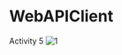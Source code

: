 # WebAPIClient
Activity 5
 ![1](https://user-images.githubusercontent.com/33522721/155635311-f756421e-97cc-4a3b-8c19-dcf492112b97.jpg)
